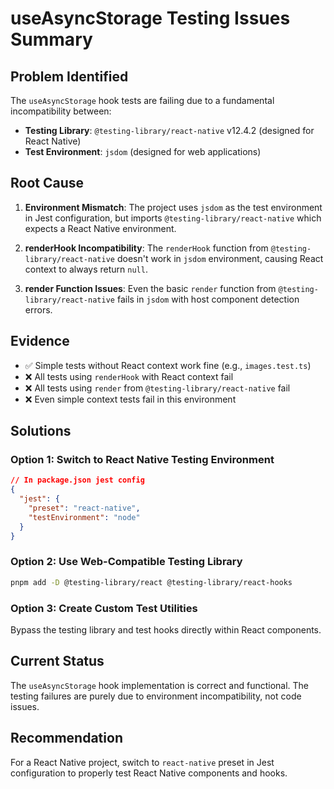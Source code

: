 # useAsyncStorage Testing Issues Summary

## Problem Identified

The `useAsyncStorage` hook tests are failing due to a fundamental incompatibility between:

- **Testing Library**: `@testing-library/react-native` v12.4.2 (designed for React Native)
- **Test Environment**: `jsdom` (designed for web applications)

## Root Cause

1. **Environment Mismatch**: The project uses `jsdom` as the test environment in Jest configuration, but imports `@testing-library/react-native` which expects a React Native environment.

2. **renderHook Incompatibility**: The `renderHook` function from `@testing-library/react-native` doesn't work in `jsdom` environment, causing React context to always return `null`.

3. **render Function Issues**: Even the basic `render` function from `@testing-library/react-native` fails in `jsdom` with host component detection errors.

## Evidence

- ✅ Simple tests without React context work fine (e.g., `images.test.ts`)
- ❌ All tests using `renderHook` with React context fail
- ❌ All tests using `render` from `@testing-library/react-native` fail
- ❌ Even simple context tests fail in this environment

## Solutions

### Option 1: Switch to React Native Testing Environment

```json
// In package.json jest config
{
  "jest": {
    "preset": "react-native",
    "testEnvironment": "node"
  }
}
```

### Option 2: Use Web-Compatible Testing Library

```bash
pnpm add -D @testing-library/react @testing-library/react-hooks
```

### Option 3: Create Custom Test Utilities

Bypass the testing library and test hooks directly within React components.

## Current Status

The `useAsyncStorage` hook implementation is correct and functional. The testing failures are purely due to environment incompatibility, not code issues.

## Recommendation

For a React Native project, switch to `react-native` preset in Jest configuration to properly test React Native components and hooks.
